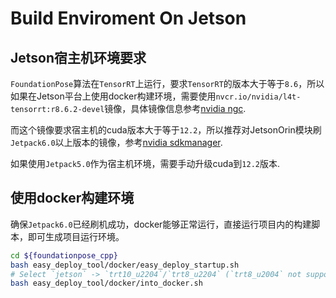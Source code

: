 # Build Enviroment On Jetson

## Jetson宿主机环境要求

`FoundationPose`算法在`TensorRT`上运行，要求`TensorRT`的版本大于等于`8.6`，所以如果在Jetson平台上使用docker构建环境，需要使用`nvcr.io/nvidia/l4t-tensorrt:r8.6.2-devel`镜像，具体镜像信息参考[nvidia ngc](https://catalog.ngc.nvidia.com/orgs/nvidia/containers/l4t-tensorrt/tags).

而这个镜像要求宿主机的cuda版本大于等于`12.2`，所以推荐对JetsonOrin模块刷`Jetpack6.0`以上版本的镜像，参考[nvidia sdkmanager](https://developer.nvidia.com/sdk-manager).

如果使用`Jetpack5.0`作为宿主机环境，需要手动升级cuda到`12.2`版本.

## 使用docker构建环境

确保`Jetpack6.0`已经刷机成功，docker能够正常运行，直接运行项目内的构建脚本，即可生成项目运行环境。
```bash
cd ${foundationpose_cpp}
bash easy_deploy_tool/docker/easy_deploy_startup.sh
# Select `jetson` -> `trt10_u2204`/`trt8_u2204` (`trt8_u2004` not supported)
bash easy_deploy_tool/docker/into_docker.sh
```
